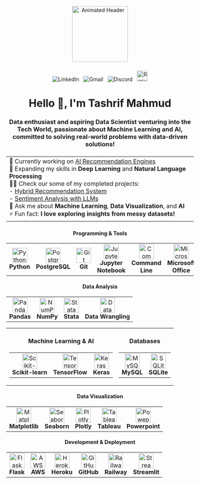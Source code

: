 <div align="center">
  <img height="150" src="https://media4.giphy.com/media/v1.Y2lkPTc5MGI3NjExM25wMGpmMnc1c25pYjBqZ2lvNmVyOXpydmludGVscG1kODlid3l6YyZlcD12MV9pbnRlcm5hbF9naWZfYnlfaWQmY3Q9cw/fwbzI2kV3Qrlpkh59e/giphy.webp" alt="Animated Header" />
</div>

###

<div align="center">
  <a href="https://www.linkedin.com/in/tashrifmahmud" target="_blank" style="text-decoration: none;">
    <img src="https://img.shields.io/badge/LinkedIn-blue?style=for-the-badge&logo=linkedin&logoColor=white" alt="LinkedIn" />
  </a>
  &nbsp;
  <a href="mailto:mahmudtashrif@gmail.com" target="_blank" style="text-decoration: none;">
    <img src="https://img.shields.io/badge/Gmail-red?style=for-the-badge&logo=gmail&logoColor=white" alt="Gmail" />
  </a>
  &nbsp;
  <a href="https://discordlookup.com/user/1117829620021071883" target="_blank" style="text-decoration: none;">
    <img src="https://img.shields.io/badge/Discord-blueviolet?style=for-the-badge&logo=discord&logoColor=white" alt="Discord" />
  </a>
  &nbsp;
  <a href="https://github.com/tashrifmahmud/TashrifMahmud/releases/download/v1.0.0/Resume_Tashrif_Mahmud.pdf" target="_blank" style="text-decoration: none;">
    <img src="https://img.shields.io/badge/Resume-gray?style=for-the-badge&logo=adobeacrobatreader&logoColor=white" height="29px" alt="Resume" />
  </a>
</div>



###

<h1 align="center">Hello 👋, I'm Tashrif Mahmud

###

<h3 align="center">Data enthusiast and aspiring Data Scientist venturing into the Tech World, passionate about Machine Learning and AI, committed to solving real-world problems with data-driven solutions!</h3>

###

<div align="center">
  <table>
    <tr>
      <td align="left">
        🔭 Currently working on <a href="https://github.com/yourusername/hybrid-recommender-system" target="_blank">AI Recommendation Engines</a><br>
        🌱 Expanding my skills in <b>Deep Learning</b> and <b>Natural Language Processing</b><br>
        👨‍💻 Check our some of my completed projects: <br>
        - <a href="https://github.com/tashrifmahmud/Hybrid-Recommender-System" target="_blank">Hybrid Recommendation System</a><br>
        - <a href="https://github.com/tashrifmahmud/LLM-Project" target="_blank">Sentiment Analysis with LLMs</a><br>
        💬 Ask me about <b>Machine Learning</b>, <b>Data Visualization</b>, and <b>AI</b><br>
        ⚡ Fun fact: <b>I love exploring insights from messy datasets!</b>
      </td>
    </tr>
  </table>
</div>

###
<div align="center">

#### Programming & Tools
<table>
  <tr>
    <td align="center"><img src="https://cdn.jsdelivr.net/gh/devicons/devicon/icons/python/python-original.svg" height="40" alt="Python" /><br><b>Python</b></td>
    <td align="center"><img src="https://cdn.jsdelivr.net/gh/devicons/devicon/icons/postgresql/postgresql-original.svg" height="40" alt="PostgreSQL" /><br><b>PostgreSQL</b></td>
    <td align="center"><img src="https://cdn.jsdelivr.net/gh/devicons/devicon/icons/git/git-original.svg" height="40" alt="Git" /><br><b>Git</b></td>
    <td align="center"><img src="https://cdn.jsdelivr.net/gh/devicons/devicon/icons/jupyter/jupyter-original.svg" height="40" alt="Jupyter Notebook" /><br><b>Jupyter Notebook</b></td>
    <td align="center"><img src="https://cdn.jsdelivr.net/gh/devicons/devicon/icons/linux/linux-original.svg" height="40" alt="Command Line" /><br><b>Command Line</b></td>
    <td align="center"><img src="https://upload.wikimedia.org/wikipedia/commons/0/0c/Microsoft_Office_logo_%282013%E2%80%932019%29.svg" height="40" alt="Microsoft Office" /><br><b>Microsoft Office</b></td>
    <td align="center"><img src="https://cdn.jsdelivr.net/gh/devicons/devicon@latest/icons/bash/bash-original.svg" height="40" alt="Bash" /><br><b>Bash</b></td>
    <td align="center"><img src="https://upload.wikimedia.org/wikipedia/commons/d/d0/Google_Colaboratory_SVG_Logo.svg" height="40" alt="Colab" /><br><b>Colab</b></td>
  </tr>
</table>

#### Data Analysis
<table>
  <tr>
    <td align="center"><img src="https://cdn.jsdelivr.net/gh/devicons/devicon/icons/pandas/pandas-original.svg" height="40" alt="Pandas" /><br><b>Pandas</b></td>
    <td align="center"><img src="https://cdn.jsdelivr.net/gh/devicons/devicon/icons/numpy/numpy-original.svg" height="40" alt="NumPy" /><br><b>NumPy</b></td>
    <td align="center"><img src="https://cdn.jsdelivr.net/gh/devicons/devicon@latest/icons/stata/stata-original-wordmark.svg" height="40" alt="Stata" /><br><b>Stata</b></td>
    <td align="center"><img src="https://cdn.jsdelivr.net/gh/devicons/devicon/icons/python/python-original.svg" height="40" alt="Data Wrangling" /><br><b>Data Wrangling</b></td>
  </tr>
</table>


<div align="center">
  <table>
    <tr>
      <td>
        <div align="center">
          <h4>Machine Learning & AI</h4>
          <table>
            <tr>
              <td align="center"><img src="https://upload.wikimedia.org/wikipedia/commons/0/05/Scikit_learn_logo_small.svg" height="40" alt="Scikit-learn" /><br><b>Scikit-learn</b></td>
              <td align="center"><img src="https://cdn.jsdelivr.net/gh/devicons/devicon/icons/tensorflow/tensorflow-original.svg" height="40" alt="TensorFlow" /><br><b>TensorFlow</b></td>
              <td align="center"><img src="https://cdn.jsdelivr.net/gh/devicons/devicon/icons/keras/keras-original.svg" height="40" alt="Keras" /><br><b>Keras</b></td>
            </tr>
          </table>
        </div>
      </td>
      <td>
        <div align="center">
          <h4>Databases</h4>
          <table>
            <tr>
              <td align="center"><img src="https://cdn.jsdelivr.net/gh/devicons/devicon/icons/mysql/mysql-original.svg" height="40" alt="MySQL" /><br><b>MySQL</b></td>
              <td align="center"><img src="https://cdn.jsdelivr.net/gh/devicons/devicon/icons/sqlite/sqlite-original.svg" height="40" alt="SQLite" /><br><b>SQLite</b></td>
            </tr>
          </table>
        </div>
      </td>
    </tr>
  </table>
</div>


#### Data Visualization
<table>
  <tr>
    <td align="center"><img src="https://cdn.jsdelivr.net/gh/devicons/devicon/icons/matplotlib/matplotlib-original.svg" height="40" alt="Matplotlib" /><br><b>Matplotlib</b></td>
    <td align="center"><img src="https://seaborn.pydata.org/_images/logo-mark-lightbg.svg" height="40" alt="Seaborn" /><br><b>Seaborn</b></td>
    <td align="center"><img src="https://cdn.jsdelivr.net/gh/devicons/devicon/icons/plotly/plotly-original.svg" height="40" alt="Plotly" /><br><b>Plotly</b></td>
    <td align="center"><img src="https://cdn.worldvectorlogo.com/logos/tableau-software.svg" height="40" alt="Tableau" /><br><b>Tableau</b></td>
    <td align="center"><img src="https://upload.wikimedia.org/wikipedia/commons/0/0d/Microsoft_Office_PowerPoint_%282019%E2%80%93present%29.svg" height="40" alt="Powepoint" /><br><b>Powerpoint</b></td>
  </tr>
</table>


#### Development & Deployment
<table>
  <tr>
    <td align="center"><img src="https://cdn.jsdelivr.net/gh/devicons/devicon/icons/flask/flask-original.svg" height="40" alt="Flask" /><br><b>Flask</b></td>
    <td align="center"><img src="https://upload.wikimedia.org/wikipedia/commons/9/93/Amazon_Web_Services_Logo.svg" height="40" alt="AWS" /><br><b>AWS</b></td>
    <td align="center"><img src="https://cdn.jsdelivr.net/gh/devicons/devicon/icons/heroku/heroku-original.svg" height="40" alt="Heroku" /><br><b>Heroku</b></td>
    <td align="center"><img src="https://cdn.jsdelivr.net/gh/devicons/devicon/icons/github/github-original.svg" height="40" alt="GitHub" /><br><b>GitHub</b></td>
    <td align="center"><img src="https://upload.wikimedia.org/wikipedia/commons/5/51/Railway_Logo.svg" height="40" alt="Railway" /><br><b>Railway</b></td>
    <td align="center"><img src="https://streamlit.io/images/brand/streamlit-mark-color.png" height="40" alt="Streamlit" /><br><b>Streamlit</b></td>
  </tr>
</table>

</div>
